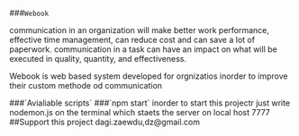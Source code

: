 ###`Webook`
<p> 
 communication in an organization will make better work performance, effective time management, can reduce cost and can save a lot of paperwork. communication in a task can have an impact on what will be executed in quality, quantity, and effectiveness.
 </p>
<p>
 Webook is web based system developed for orgnizatios inorder to improve their custom methode od communication
 </p>
 ###`Avialiable scripts`
 ###`npm start`
 inorder to start this projectr just write nodemon.js on the terminal which staets the server on local host 7777
 ##Support this project 
 dagi.zaewdu,dz@gmail.com
